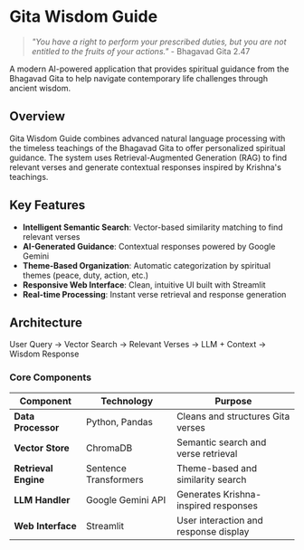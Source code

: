 # Gita Wisdom Guide

> *"You have a right to perform your prescribed duties, but you are not entitled to the fruits of your actions."* - Bhagavad Gita 2.47

A modern AI-powered application that provides spiritual guidance from the Bhagavad Gita to help navigate contemporary life challenges through ancient wisdom.

## Overview

Gita Wisdom Guide combines advanced natural language processing with the timeless teachings of the Bhagavad Gita to offer personalized spiritual guidance. The system uses Retrieval-Augmented Generation (RAG) to find relevant verses and generate contextual responses inspired by Krishna's teachings.

## Key Features

- **Intelligent Semantic Search**: Vector-based similarity matching to find relevant verses  
- **AI-Generated Guidance**: Contextual responses powered by Google Gemini  
- **Theme-Based Organization**: Automatic categorization by spiritual themes (peace, duty, action, etc.)  
- **Responsive Web Interface**: Clean, intuitive UI built with Streamlit  
- **Real-time Processing**: Instant verse retrieval and response generation  

## Architecture
User Query → Vector Search → Relevant Verses → LLM + Context → Wisdom Response


### Core Components

| Component | Technology | Purpose |
|-----------|------------|---------|
| **Data Processor** | Python, Pandas | Cleans and structures Gita verses |
| **Vector Store** | ChromaDB | Semantic search and verse retrieval |
| **Retrieval Engine** | Sentence Transformers | Theme-based and similarity search |
| **LLM Handler** | Google Gemini API | Generates Krishna-inspired responses |
| **Web Interface** | Streamlit | User interaction and response display |


